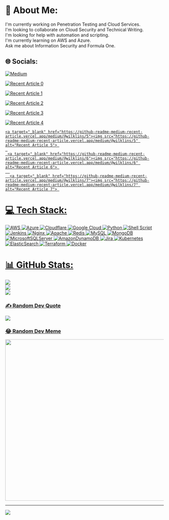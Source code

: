 # 💫 About Me:
I'm currently working on Penetration Testing and Cloud Services.<br>I'm looking to collaborate on Cloud Security and Technical Writing.<br>I'm looking for help with automation and scripting.<br>I'm currently learning on AWS and Azure.<br>Ask me about Information Security and Formula One.<br>


## 🌐 Socials:
[![Medium](https://img.shields.io/badge/Medium-12100E?logo=medium&logoColor=white)](https://medium.com/@https://medium.com/@wilklins) 

 <a target="_blank" href="https://github-readme-medium-recent-article.vercel.app/medium/@wilklins/0"><img src="https://github-readme-medium-recent-article.vercel.app/medium/@wilklins/0" alt="Recent Article 0"> 

<a target="_blank" href="https://github-readme-medium-recent-article.vercel.app/medium/@wilklins/1"><img src="https://github-readme-medium-recent-article.vercel.app/medium/@wilklins/1" alt="Recent Article 1"> 
 
 <a target="_blank" href="https://github-readme-medium-recent-article.vercel.app/medium/@wilklins/2"><img src="https://github-readme-medium-recent-article.vercel.app/medium/@wilklins/3" alt="Recent Article 2"> 
  
  <a target="_blank" href="https://github-readme-medium-recent-article.vercel.app/medium/@wilklins/3"><img src="https://github-readme-medium-recent-article.vercel.app/medium/@wilklins/3" alt="Recent Article 3"> 
   
   <a target="_blank" href="https://github-readme-medium-recent-article.vercel.app/medium/@wilklins/4"><img src="https://github-readme-medium-recent-article.vercel.app/medium/@wilklins/4" alt="Recent Article 4"> 
    
    <a target="_blank" href="https://github-readme-medium-recent-article.vercel.app/medium/@wilklins/5"><img src="https://github-readme-medium-recent-article.vercel.app/medium/@wilklins/5" alt="Recent Article 5"> 
     
     <a target="_blank" href="https://github-readme-medium-recent-article.vercel.app/medium/@wilklins/6"><img src="https://github-readme-medium-recent-article.vercel.app/medium/@wilklins/6" alt="Recent Article 6"> 
      
      <a target="_blank" href="https://github-readme-medium-recent-article.vercel.app/medium/@wilklins/7"><img src="https://github-readme-medium-recent-article.vercel.app/medium/@wilklins/7" alt="Recent Article 7"> 


# 💻 Tech Stack:
![AWS](https://img.shields.io/badge/AWS-%23FF9900.svg?style=for-the-badge&logo=amazon-aws&logoColor=white) ![Azure](https://img.shields.io/badge/azure-%230072C6.svg?style=for-the-badge&logo=azure-devops&logoColor=white) ![Cloudflare](https://img.shields.io/badge/Cloudflare-F38020?style=for-the-badge&logo=Cloudflare&logoColor=white) ![Google Cloud](https://img.shields.io/badge/Google%20Cloud-%234285F4.svg?style=for-the-badge&logo=google-cloud&logoColor=white) ![Python](https://img.shields.io/badge/python-3670A0?style=for-the-badge&logo=python&logoColor=ffdd54) ![Shell Script](https://img.shields.io/badge/shell_script-%23121011.svg?style=for-the-badge&logo=gnu-bash&logoColor=white) ![Jenkins](https://img.shields.io/badge/jenkins-%232C5263.svg?style=for-the-badge&logo=jenkins&logoColor=white) ![Nginx](https://img.shields.io/badge/nginx-%23009639.svg?style=for-the-badge&logo=nginx&logoColor=white) ![Apache](https://img.shields.io/badge/apache-%23D42029.svg?style=for-the-badge&logo=apache&logoColor=white) ![Redis](https://img.shields.io/badge/redis-%23DD0031.svg?style=for-the-badge&logo=redis&logoColor=white) ![MySQL](https://img.shields.io/badge/mysql-%2300f.svg?style=for-the-badge&logo=mysql&logoColor=white) ![MongoDB](https://img.shields.io/badge/MongoDB-%234ea94b.svg?style=for-the-badge&logo=mongodb&logoColor=white) ![MicrosoftSQLServer](https://img.shields.io/badge/Microsoft%20SQL%20Sever-CC2927?style=for-the-badge&logo=microsoft%20sql%20server&logoColor=white) ![AmazonDynamoDB](https://img.shields.io/badge/Amazon%20DynamoDB-4053D6?style=for-the-badge&logo=Amazon%20DynamoDB&logoColor=white) ![Jira](https://img.shields.io/badge/jira-%230A0FFF.svg?style=for-the-badge&logo=jira&logoColor=white) ![Kubernetes](https://img.shields.io/badge/kubernetes-%23326ce5.svg?style=for-the-badge&logo=kubernetes&logoColor=white) ![ElasticSearch](https://img.shields.io/badge/-ElasticSearch-005571?style=for-the-badge&logo=elasticsearch) ![Terraform](https://img.shields.io/badge/terraform-%235835CC.svg?style=for-the-badge&logo=terraform&logoColor=white) ![Docker](https://img.shields.io/badge/docker-%230db7ed.svg?style=for-the-badge&logo=docker&logoColor=white)
# 📊 GitHub Stats:
![](https://github-readme-stats.vercel.app/api?username=WILKLINS&theme=tokyonight&hide_border=false&include_all_commits=true&count_private=true)<br/>
![](https://github-readme-streak-stats.herokuapp.com/?user=WILKLINS&theme=tokyonight&hide_border=false)<br/>
![](https://github-readme-stats.vercel.app/api/top-langs/?username=WILKLINS&theme=tokyonight&hide_border=false&include_all_commits=true&count_private=true&layout=compact)

### ✍️ Random Dev Quote
![](https://quotes-github-readme.vercel.app/api?type=horizontal&theme=gruvbox)

### 😂 Random Dev Meme
<img src="https://random-memer.herokuapp.com/" width="512px"/>

---
[![](https://visitcount.itsvg.in/api?id=WILKLINS&icon=0&color=0)](https://visitcount.itsvg.in)

<!-- Proudly created with GPRM ( https://gprm.itsvg.in ) -->
